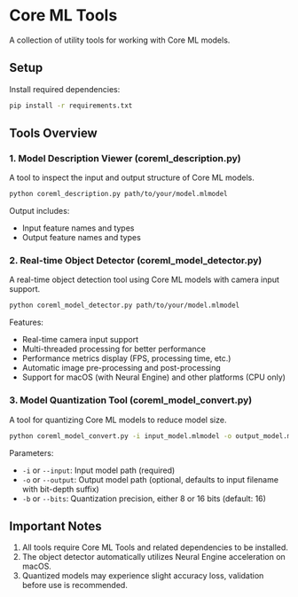 # Core ML Tools

A collection of utility tools for working with Core ML models.

## Setup

Install required dependencies:

```bash
pip install -r requirements.txt
```

## Tools Overview

### 1. Model Description Viewer (coreml_description.py)

A tool to inspect the input and output structure of Core ML models.

```bash
python coreml_description.py path/to/your/model.mlmodel
```

Output includes:

- Input feature names and types
- Output feature names and types

### 2. Real-time Object Detector (coreml_model_detector.py)

A real-time object detection tool using Core ML models with camera input support.

```bash
python coreml_model_detector.py path/to/your/model.mlmodel
```

Features:

- Real-time camera input support
- Multi-threaded processing for better performance
- Performance metrics display (FPS, processing time, etc.)
- Automatic image pre-processing and post-processing
- Support for macOS (with Neural Engine) and other platforms (CPU only)

### 3. Model Quantization Tool (coreml_model_convert.py)

A tool for quantizing Core ML models to reduce model size.

```bash
python coreml_model_convert.py -i input_model.mlmodel -o output_model.mlmodel -b [8|16]
```

Parameters:

- `-i` or `--input`: Input model path (required)
- `-o` or `--output`: Output model path (optional, defaults to input filename with bit-depth suffix)
- `-b` or `--bits`: Quantization precision, either 8 or 16 bits (default: 16)

## Important Notes

1. All tools require Core ML Tools and related dependencies to be installed.
2. The object detector automatically utilizes Neural Engine acceleration on macOS.
3. Quantized models may experience slight accuracy loss, validation before use is recommended.
